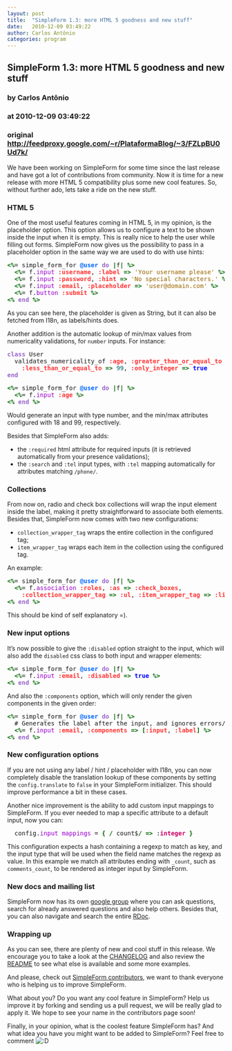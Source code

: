 ```yaml
---
layout: post
title:  "SimpleForm 1.3: more HTML 5 goodness and new stuff"
date:   2010-12-09 03:49:22
author: Carlos Antônio
categories: program
---
```


## SimpleForm 1.3: more HTML 5 goodness and new stuff
### by Carlos Antônio
### at 2010-12-09 03:49:22
### original <http://feedproxy.google.com/~r/PlataformaBlog/~3/FZLpBU0Ud7k/>

<p>We have been working on SimpleForm for some time since the last release and have got a lot of contributions from community. Now it is time for a new release with more HTML 5 compatibility plus some new cool features. So, without further ado, lets take a ride on the new stuff.</p>
<h3>HTML 5</h3>
<p>One of the most useful features coming in HTML 5, in my opinion, is the placeholder option. This option allows us to configure a text to be shown inside the input when it is empty. This is really nice to help the user while filling out forms. SimpleForm now gives us the possibility to pass in a placeholder option in the same way we are used to do with use hints:</p>

<div><div><pre style="font-family:monospace"><span style="color:#006600;font-weight:bold">&lt;%</span>= simple_form_for <span style="color:#0066ff;font-weight:bold">@user</span> <span style="color:#9966cc;font-weight:bold">do</span> <span style="color:#006600;font-weight:bold">|</span>f<span style="color:#006600;font-weight:bold">|</span> <span style="color:#006600;font-weight:bold">%&gt;</span>
  <span style="color:#006600;font-weight:bold">&lt;%</span>= f.<span style="color:#9900cc">input</span> <span style="color:#ff3333;font-weight:bold">:username</span>, <span style="color:#ff3333;font-weight:bold">:label</span> <span style="color:#006600;font-weight:bold">=&gt;</span> <span style="color:#996600">'Your username please'</span> <span style="color:#006600;font-weight:bold">%&gt;</span>
  <span style="color:#006600;font-weight:bold">&lt;%</span>= f.<span style="color:#9900cc">input</span> <span style="color:#ff3333;font-weight:bold">:password</span>, <span style="color:#ff3333;font-weight:bold">:hint</span> <span style="color:#006600;font-weight:bold">=&gt;</span> <span style="color:#996600">'No special characters.'</span> <span style="color:#006600;font-weight:bold">%&gt;</span>
  <span style="color:#006600;font-weight:bold">&lt;%</span>= f.<span style="color:#9900cc">input</span> <span style="color:#ff3333;font-weight:bold">:email</span>, <span style="color:#ff3333;font-weight:bold">:placeholder</span> <span style="color:#006600;font-weight:bold">=&gt;</span> <span style="color:#996600">'user@domain.com'</span> <span style="color:#006600;font-weight:bold">%&gt;</span>
  <span style="color:#006600;font-weight:bold">&lt;%</span>= f.<span style="color:#9900cc">button</span> <span style="color:#ff3333;font-weight:bold">:submit</span> <span style="color:#006600;font-weight:bold">%&gt;</span>
<span style="color:#006600;font-weight:bold">&lt;%</span> <span style="color:#9966cc;font-weight:bold">end</span> <span style="color:#006600;font-weight:bold">%&gt;</span></pre></div></div>

<p>As you can see here, the placeholder is given as String, but it can also be fetched from I18n, as labels/hints does.</p>
<p>Another addition is the automatic lookup of min/max values from numericality validations, for <code>number</code> inputs. For instance:</p>

<div><div><pre style="font-family:monospace"><span style="color:#9966cc;font-weight:bold">class</span> User
  validates_numericality_of <span style="color:#ff3333;font-weight:bold">:age</span>, <span style="color:#ff3333;font-weight:bold">:greater_than_or_equal_to</span> <span style="color:#006600;font-weight:bold">=&gt;</span> <span style="color:#006666">18</span>,
    <span style="color:#ff3333;font-weight:bold">:less_than_or_equal_to</span> <span style="color:#006600;font-weight:bold">=&gt;</span> <span style="color:#006666">99</span>, <span style="color:#ff3333;font-weight:bold">:only_integer</span> <span style="color:#006600;font-weight:bold">=&gt;</span> <span style="color:#0000ff;font-weight:bold">true</span>
<span style="color:#9966cc;font-weight:bold">end</span></pre></div></div>


<div><div><pre style="font-family:monospace"><span style="color:#006600;font-weight:bold">&lt;%</span>= simple_form_for <span style="color:#0066ff;font-weight:bold">@user</span> <span style="color:#9966cc;font-weight:bold">do</span> <span style="color:#006600;font-weight:bold">|</span>f<span style="color:#006600;font-weight:bold">|</span> <span style="color:#006600;font-weight:bold">%&gt;</span>
  <span style="color:#006600;font-weight:bold">&lt;%</span>= f.<span style="color:#9900cc">input</span> <span style="color:#ff3333;font-weight:bold">:age</span> <span style="color:#006600;font-weight:bold">%&gt;</span>
<span style="color:#006600;font-weight:bold">&lt;%</span> <span style="color:#9966cc;font-weight:bold">end</span> <span style="color:#006600;font-weight:bold">%&gt;</span></pre></div></div>

<p>Would generate an input with type number, and the min/max attributes configured with 18 and 99, respectively.</p>
<p>Besides that SimpleForm also adds:</p>
<ul>
<li>the <code>:required</code> html attribute for required inputs (it is retrieved automatically from your presence validations);</li>
<li>the <code>:search</code> and <code>:tel</code> input types, with <code>:tel</code> mapping automatically for attributes matching <code>/phone/</code>.</li>
</ul>
<h3>Collections</h3>
<p>From now on, radio and check box collections will wrap the input element inside the label, making it pretty straightforward to associate both elements. Besides that, SimpleForm now comes with two new configurations:</p>
<ul>
<li><code>collection_wrapper_tag</code> wraps the entire collection in the configured tag;</li>
<li><code>item_wrapper_tag</code> wraps each item in the collection using the configured tag.</li>
</ul>
<p>An example:</p>

<div><div><pre style="font-family:monospace"><span style="color:#006600;font-weight:bold">&lt;%</span>= simple_form_for <span style="color:#0066ff;font-weight:bold">@user</span> <span style="color:#9966cc;font-weight:bold">do</span> <span style="color:#006600;font-weight:bold">|</span>f<span style="color:#006600;font-weight:bold">|</span> <span style="color:#006600;font-weight:bold">%&gt;</span>
  <span style="color:#006600;font-weight:bold">&lt;%</span>= f.<span style="color:#9900cc">association</span> <span style="color:#ff3333;font-weight:bold">:roles</span>, <span style="color:#ff3333;font-weight:bold">:as</span> <span style="color:#006600;font-weight:bold">=&gt;</span> <span style="color:#ff3333;font-weight:bold">:check_boxes</span>, 
    <span style="color:#ff3333;font-weight:bold">:collection_wrapper_tag</span> <span style="color:#006600;font-weight:bold">=&gt;</span> <span style="color:#ff3333;font-weight:bold">:ul</span>, <span style="color:#ff3333;font-weight:bold">:item_wrapper_tag</span> <span style="color:#006600;font-weight:bold">=&gt;</span> <span style="color:#ff3333;font-weight:bold">:li</span> <span style="color:#006600;font-weight:bold">%&gt;</span>
<span style="color:#006600;font-weight:bold">&lt;%</span> <span style="color:#9966cc;font-weight:bold">end</span> <span style="color:#006600;font-weight:bold">%&gt;</span></pre></div></div>

<p>This should be kind of self explanatory =).</p>
<h3>New input options</h3>
<p>It’s now possible to give the <code>:disabled</code> option straight to the input, which will also add the <code>disabled</code> css class to both input and wrapper elements:</p>

<div><div><pre style="font-family:monospace"><span style="color:#006600;font-weight:bold">&lt;%</span>= simple_form_for <span style="color:#0066ff;font-weight:bold">@user</span> <span style="color:#9966cc;font-weight:bold">do</span> <span style="color:#006600;font-weight:bold">|</span>f<span style="color:#006600;font-weight:bold">|</span> <span style="color:#006600;font-weight:bold">%&gt;</span>
  <span style="color:#006600;font-weight:bold">&lt;%</span>= f.<span style="color:#9900cc">input</span> <span style="color:#ff3333;font-weight:bold">:email</span>, <span style="color:#ff3333;font-weight:bold">:disabled</span> <span style="color:#006600;font-weight:bold">=&gt;</span> <span style="color:#0000ff;font-weight:bold">true</span> <span style="color:#006600;font-weight:bold">%&gt;</span>
<span style="color:#006600;font-weight:bold">&lt;%</span> <span style="color:#9966cc;font-weight:bold">end</span> <span style="color:#006600;font-weight:bold">%&gt;</span></pre></div></div>

<p>And also the <code>:components</code> option, which will only render the given components in the given order:</p>

<div><div><pre style="font-family:monospace"><span style="color:#006600;font-weight:bold">&lt;%</span>= simple_form_for <span style="color:#0066ff;font-weight:bold">@user</span> <span style="color:#9966cc;font-weight:bold">do</span> <span style="color:#006600;font-weight:bold">|</span>f<span style="color:#006600;font-weight:bold">|</span> <span style="color:#006600;font-weight:bold">%&gt;</span>
  # Generates the label after the input, and ignores errors/hints/placeholders
  <span style="color:#006600;font-weight:bold">&lt;%</span>= f.<span style="color:#9900cc">input</span> <span style="color:#ff3333;font-weight:bold">:email</span>, <span style="color:#ff3333;font-weight:bold">:components</span> <span style="color:#006600;font-weight:bold">=&gt;</span> <span style="color:#006600;font-weight:bold">[</span><span style="color:#ff3333;font-weight:bold">:input</span>, <span style="color:#ff3333;font-weight:bold">:label</span><span style="color:#006600;font-weight:bold">]</span> <span style="color:#006600;font-weight:bold">%&gt;</span>
<span style="color:#006600;font-weight:bold">&lt;%</span> <span style="color:#9966cc;font-weight:bold">end</span> <span style="color:#006600;font-weight:bold">%&gt;</span></pre></div></div>

<h3>New configuration options</h3>
<p>If you are not using any label / hint / placeholder with I18n, you can now completely disable the translation lookup of these components by setting the <code>config.translate</code> to <code>false</code> in your SimpleForm initializer. This should improve performance a bit in these cases.</p>
<p>Another nice improvement is the ability to add custom input mappings to SimpleForm. If you ever needed to map a specific attribute to a default input, now you can:</p>

<div><div><pre style="font-family:monospace">  config.<span style="color:#9900cc">input_mappings</span> = <span style="color:#006600;font-weight:bold">{</span> <span style="color:#006600;font-weight:bold">/</span>_count$<span style="color:#006600;font-weight:bold">/</span> <span style="color:#006600;font-weight:bold">=&gt;</span> :<span style="color:#cc0066;font-weight:bold">integer</span> <span style="color:#006600;font-weight:bold">}</span></pre></div></div>

<p>This configuration expects a hash containing a regexp to match as key, and the input type that will be used when the field name matches the regexp as value. In this example we match all attributes ending with <code>_count</code>, such as <code>comments_count</code>, to be rendered as integer input by SimpleForm.</p>
<h3>New docs and mailing list</h3>
<p>SimpleForm now has its own <a href="http://groups.google.com/group/plataformatec-simpleform" title="SimpleForm Google Group">google group</a> where you can ask questions, search for already answered questions and also help others. Besides that, you can also navigate and search the entire <a href="http://rubydoc.info/github/plataformatec/simple_form/master/frames" title="SimpleForm RDoc">RDoc</a>.</p>
<h3>Wrapping up</h3>
<p>As you can see, there are plenty of new and cool stuff in this release. We encourage you to take a look at the <a href="https://github.com/plataformatec/simple_form/blob/master/CHANGELOG.rdoc" title="SimpleForm Changelog">CHANGELOG</a> and also review the <a href="https://github.com/plataformatec/simple_form/blob/master/README.rdoc" title="SimpleForm Readme">README</a> to see what else is available and some more examples.</p>
<p>And please, check out <a href="https://github.com/plataformatec/simple_form/contributors" title="SimpleForm contributors">SimpleForm contributors</a>, we want to thank everyone who is helping us to improve SimpleForm.</p>
<p>What about you? Do you want any cool feature in SimpleForm? Help us improve it by forking and sending us a pull request, we will be really glad to apply it. We hope to see your name in the contributors page soon!</p>
<p>Finally, in your opinion, what is the coolest feature SimpleForm has? And what idea you have you might want to be added to SimpleForm? Feel free to comment <img src="http://blog.plataformatec.com.br/wp-includes/images/smilies/icon_biggrin.gif" alt=":D"> </p>
<img src="http://feeds.feedburner.com/~r/PlataformaBlog/~4/FZLpBU0Ud7k" height="1" width="1">
